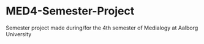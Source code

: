 # MED4-Semester-Project
Semester project made during/for the 4th semester of Medialogy at Aalborg University
